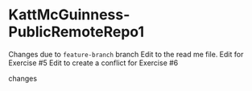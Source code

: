 # KattMcGuinness-PublicRemoteRepo1

Changes due to `feature-branch` branch
Edit to the read me file. 
Edit for Exercise #5
Edit to create a conflict for Exercise #6

changes